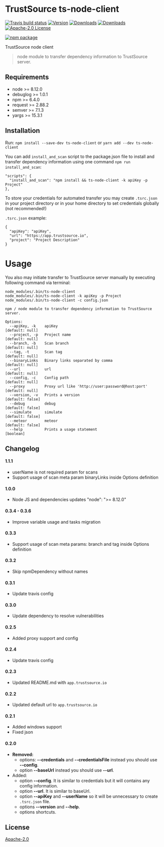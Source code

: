 # TrustSource ts-node-client

[![Travis build status](https://travis-ci.org/TrustSource/ts-node-client.svg?branch=master)](https://travis-ci.org/TrustSource/ts-node-client)
[![Version](https://img.shields.io/npm/v/ts-node-client.svg)](http://npm.im/ts-node-client)
[![Downloads](https://img.shields.io/npm/dm/ts-node-client.svg)](http://npm-stat.com/charts.html?package=ts-node-client)
[![Downloads](https://img.shields.io/npm/dt/ts-node-client.svg)](http://npm-stat.com/charts.html?package=ts-node-client)
[![Apache-2.0 License](https://img.shields.io/npm/l/ts-node-client?style=flat-square)](http://opensource.org/licenses/Apache-2.0)

[![npm package](https://nodei.co/npm/ts-node-client.png?downloads=true&downloadRank=true&stars=true)](https://nodei.co/npm/ts-node-client/)

TrustSource node client

> node module to transfer dependency information to TrustSource server.

## Requirements

* node >= 8.12.0
* debuglog >= 1.0.1
* npm >= 6.4.0
* request >= 2.88.2
* semver >= 7.1.3
* yargs >= 15.3.1

## Installation
Run: `npm install --save-dev ts-node-client` or `yarn add --dev ts-node-client`

You can add `install_and_scan` script to the package.json file to install and transfer dependency information using one command `npm run install_and_scan`:

```
"scripts": {
  "install_and_scan": "npm install && ts-node-client -k apiKey -p Project"
},
```

To store your credentials for automated transfer you may create `.tsrc.json` in your project directory or in your home directory to set credentials globally (not recommended!)

`.tsrc.json` example:

```
{
  "apiKey": "apiKey",
  "url": "https://app.trustsource.io",
  "project": "Project Description"
}

```

Usage
=====

You also may initiate transfer to TrustSource server manually by executing following command via terminal:

```
node_modules/.bin/ts-node-client
node_modules/.bin/ts-node-client -k apiKey -p Project
node_modules/.bin/ts-node-client -c config.json
```
```
npm / node module to transfer dependency information to TrustSource server.

Options:
  --apiKey, -k    apiKey                                             [default: null]
  --project, -p   Project name                                       [default: null]
  --branch, -b    Scan branch                                        [default: null]
  --tag, -t       Scan tag                                           [default: null]
  --binaryLinks   Binary links separated by comma                    [default: null]
  --url           url                                                [default: null]
  --config, -c    Config path                                        [default: null]
  --proxy         Proxy url like 'http://user:password@host:port'    [default: null]
  --version, -v   Prints a version                                   [default: false]
  --debug         debug                                              [default: false]
  --simulate      simulate                                           [default: false]
  --meteor        meteor                                             [default: false]
  --help          Prints a usage statement                           [boolean]
```

## Changelog

#### 1.1.1
- userName is not required param for scans
- Support usage of scan meta param binaryLinks inside Options definition


#### 1.0.0
- Node JS and dependencies updates "node": ">= 8.12.0"

#### 0.3.4 - 0.3.6
- Improve variable usage and tasks migration

#### 0.3.3
- Support usage of scan meta params: branch and tag inside Options definition

#### 0.3.2
- Skip npmDependency without names

#### 0.3.1
- Update travis config

#### 0.3.0
- Update dependency to resolve vulnerabilities

#### 0.2.5
- Added proxy support and config

#### 0.2.4
- Update travis config

#### 0.2.3
- Updated README.md with `app.trustsource.io`

#### 0.2.2
- Updated default url to `app.trustsource.io`

#### 0.2.1
- Added windows support
- Fixed json 

#### 0.2.0
- **Removed:**
    - options: **--credentials** and **--credentialsFile** instead you should use **--config**.
    - option **--baseUrl** instead you should use **--url**.
- Added:
    - option **--config**. It is similar to credentials but it will contains any config information.
    - option **--url**. It is similar to baseUrl.
    - option **--apiKey** and **--userName** so it will be unnecessary to create `.tsrc.json` file.
    - options **--version** and **--help**.
    - options shortcuts.

## License
[Apache-2.0](https://github.com/TrustSource/ts-node-client/blob/master/LICENSE)
